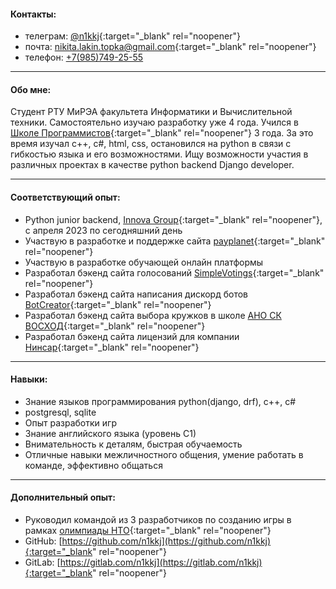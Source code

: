 #### Контакты:

- телеграм: [@n1kkj](https://t.me/n1kkj){:target="_blank" rel="noopener"}
- почта: [nikita.lakin.topka@gmail.com](mailto:nikita.lakin.topka@gmail.com){:target="_blank" rel="noopener"}
- телефон: [+7(985)749-25-55](tel:+7-985-749-25-55)

---
#### Обо мне:
Студент РТУ МиРЭА факультета Информатики и Вычислительной техники. Самостоятельно изучаю разработку уже 4 года. Учился в [Школе Программистов](https://informatics.ru/branches/prospektmira/?utm_medium=maps&utm_source=yamaps&ysclid=lqqk4zzk0897294546){:target="_blank" rel="noopener"} 3 года. За это время изучал c++, c#, html, css, остановился на python в связи с гибкостью языка и его возможностями. Ищу возможности участия в различных проектах в качестве python backend Django developer.

---
#### Соответствующий опыт:

- Python junior backend, [Innova Group](https://innovacompanies.com/){:target="_blank" rel="noopener"}, с апреля 2023 по сегодняшний день
- Участвую в разработке и поддержке сайта [payplanet](https://payplanet.com/){:target="_blank" rel="noopener"}
- Участвую в разработке обучающей онлайн платформы
- Разработал бэкенд сайта голосований [SimpleVotings](https://gitlab.com/n1kkj/simple_votings){:target="_blank" rel="noopener"}
- Разработал бэкенд сайта написания дискорд ботов [BotCreator](https://gitlab.com/n1kkj/botcreator){:target="_blank" rel="noopener"}
- Разработал бэкенд сайта выбора кружков в школе [АНО СК ВОСХОД](https://vk.com/sunrise.russia){:target="_blank" rel="noopener"}
- Разработал бэкенд сайта лицензий для компании [Нинсар](https://ninsar.pro/){:target="_blank" rel="noopener"}

---
#### Навыки:

- Знание языков программирования python(django, drf), c++, c#
- postgresql, sqlite
- Опыт разработки игр
- Знание английского языка (уровень С1)
- Внимательность к деталям, быстрая обучаемость
- Отличные навыки межличностного общения, умение работать в команде, эффективно общаться

---
#### Дополнительный опыт:

- Руководил командой из 3 разработчиков по созданию игры в рамках [олимпиады НТО](https://ntcontest.ru/?ysclid=lmq26tpsik835029106){:target="_blank" rel="noopener"}
- GitHub: [https://github.com/n1kkj](https://github.com/n1kkj){:target="_blank" rel="noopener"}
- GitLab: [https://gitlab.com/n1kkj](https://gitlab.com/n1kkj){:target="_blank" rel="noopener"}
